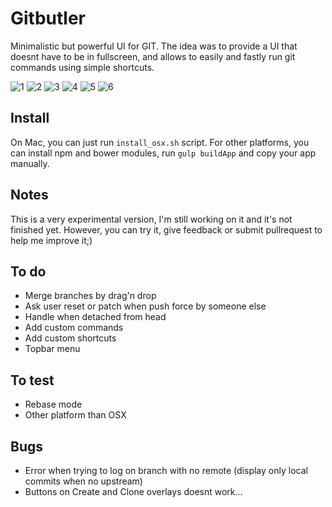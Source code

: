 Gitbutler
=========

Minimalistic but powerful UI for GIT. The idea was to provide a UI that doesnt have to be in fullscreen, and allows to easily and fastly run git commands using simple shortcuts.

![1](screenshots/1.png)
![2](screenshots/2.png)
![3](screenshots/3.png)
![4](screenshots/4.png)
![5](screenshots/5.png)
![6](screenshots/6.png)

Install
-------

On Mac, you can just run `install_osx.sh` script. For other platforms, you can install npm and bower modules, run `gulp buildApp` and copy your app manually.

Notes
-----

This is a very experimental version, I'm still working on it and it's not finished yet. However, you can try it, give feedback or submit pullrequest to help me improve it;)

To do
-----

- Merge branches by drag'n drop
- Ask user reset or patch when push force by someone else
- Handle when detached from head
- Add custom commands
- Add custom shortcuts
- Topbar menu

To test
-------

- Rebase mode
- Other platform than OSX

Bugs
----

- Error when trying to log on branch with no remote (display only local commits when no upstream)
- Buttons on Create and Clone overlays doesnt work...
